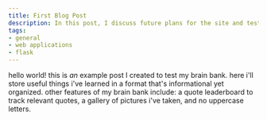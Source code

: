 ```yaml
---
title: First Blog Post
description: In this post, I discuss future plans for the site and test to see if it works.
tags:
- general
- web applications
- flask
---
```


hello world! this is *an* example post I created to test my brain bank. here i'll store useful things i've learned in a format that's informational yet organized. other features of my brain bank include: a quote leaderboard to track relevant quotes, a gallery of pictures i've taken, and no uppercase letters.